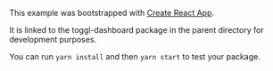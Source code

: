 This example was bootstrapped with [Create React App](https://github.com/facebook/create-react-app).

It is linked to the toggl-dashboard package in the parent directory for development purposes.

You can run `yarn install` and then `yarn start` to test your package.
